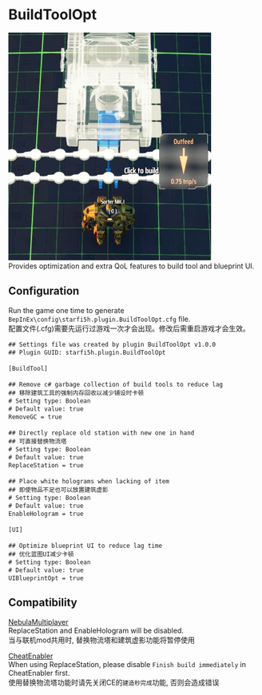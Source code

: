 # BuildToolOpt

![Hologram](https://raw.githubusercontent.com/starfi5h/DSP_Mod/dev/BuildToolOpt/img/demo1.jpg)  
Provides optimization and extra QoL features to build tool and blueprint UI.

## Configuration
Run the game one time to generate `BepInEx\config\starfi5h.plugin.BuildToolOpt.cfg` file.  
配置文件(.cfg)需要先运行过游戏一次才会出现。修改后需重启游戏才会生效。    

```
## Settings file was created by plugin BuildToolOpt v1.0.0
## Plugin GUID: starfi5h.plugin.BuildToolOpt

[BuildTool]

## Remove c# garbage collection of build tools to reduce lag
## 移除建筑工具的强制内存回收以减少铺设时卡顿
# Setting type: Boolean
# Default value: true
RemoveGC = true

## Directly replace old station with new one in hand
## 可直接替换物流塔
# Setting type: Boolean
# Default value: true
ReplaceStation = true

## Place white holograms when lacking of item
## 即使物品不足也可以放置建筑虚影
# Setting type: Boolean
# Default value: true
EnableHologram = true

[UI]

## Optimize blueprint UI to reduce lag time
## 优化蓝图UI减少卡顿
# Setting type: Boolean
# Default value: true
UIBlueprintOpt = true
```

## Compatibility  

[NebulaMultiplayer](https://dsp.thunderstore.io/package/nebula/NebulaMultiplayerMod/)  
ReplaceStation and EnableHologram will be disabled.  
当与联机mod共用时, 替换物流塔和建筑虚影功能将暂停使用  
  
[CheatEnabler](https://dsp.thunderstore.io/package/soarqin/CheatEnabler/)  
When using ReplaceStation, please disable `Finish build immediately` in CheatEnabler first.  
使用替换物流塔功能时请先关闭CE的`建造秒完成`功能, 否则会造成错误  

